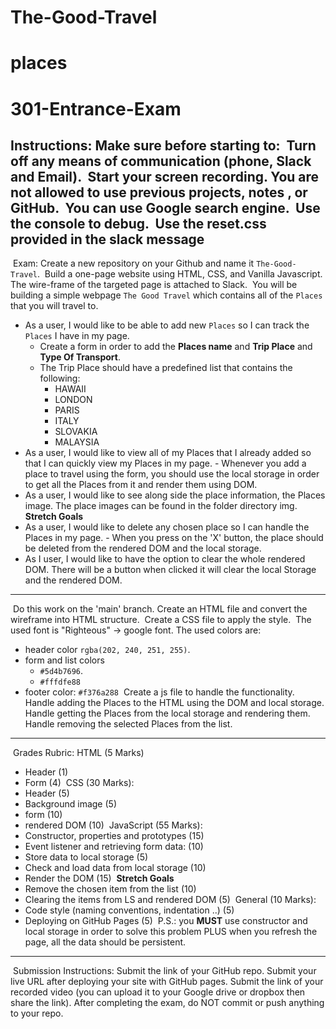 # The-Good-Travel

# places

# 301-Entrance-Exam
​
Instructions:
Make sure before starting to:
​
Turn off any means of communication (phone, Slack and Email).
​
Start your screen recording.
​
You are not allowed to use previous projects, notes , or GitHub.
​
You can use Google search engine.
​
Use the console to debug.
​
Use the reset.css provided in the slack message
​
---
​
Exam:
Create a new repository on your Github and name it `The-Good-Travel`.
​
Build a one-page website using HTML, CSS, and Vanilla Javascript. The wire-frame of the targeted page is attached to Slack.
​
You will be building a simple webpage `The Good Travel` which contains all of the `Places` that you will travel to.
​
- As a user, I would like to be able to add new `Places` so I can track the `Places` I have in my page.
​
  - Create a form in order to add the **Places name** and **Trip Place** and **Type Of Transport**.
  - The Trip Place should have a predefined list that contains the following:
    - HAWAII
    - LONDON
    - PARIS
    - ITALY
    - SLOVAKIA
    - MALAYSIA
​
- As a user, I would like to view all of my Places that I already added so that I can quickly view my Places in my page. - Whenever you add a place to travel using the form, you should use the local storage in order to get all the Places from it and render them using DOM.
​
- As a user, I would like to see along side the place information, the Places image. The place images can be found in the folder directory img.
​
**Stretch Goals**
​
- As a user, I would like to delete any chosen place so I can handle the Places in my page. - When you press on the 'X' button, the place should be deleted from the rendered DOM and the local storage.
​
- As I user, I would like to have the option to clear the whole rendered DOM. There will be a button when clicked it will clear the local Storage and the rendered DOM.
​
---
​
Do this work on the 'main' branch.
Create an HTML file and convert the wireframe into HTML structure.
​
Create a CSS file to apply the style.
​
The used font is "Righteous" -> google font.
The used colors are:
​
- header color `rgba(202, 240, 251, 255)`.
- form and list colors
  - `#5d4b7696`.
  - `#fffdfe88`
- footer color: `#f376a288`
​
Create a js file to handle the functionality.
​
Handle adding the Places to the HTML using the DOM and local storage.
Handle getting the Places from the local storage and rendering them.
Handle removing the selected Places from the list.
​
---
​
Grades Rubric:
HTML (5 Marks)
​
- Header (1)
- Form (4)
​
CSS (30 Marks):
​
- Header (5)
- Background image (5)
- form (10)
- rendered DOM (10)
​
JavaScript (55 Marks):
​
- Constructor, properties and prototypes (15)
- Event listener and retrieving form data: (10)
- Store data to local storage (5)
- Check and load data from local storage (10)
- Render the DOM (15)
​
**Stretch Goals**
​
- Remove the chosen item from the list (10)
- Clearing the items from LS and rendered DOM (5)
​
General (10 Marks):
​
- Code style (naming conventions, indentation ..) (5)
- Deploying on GitHub Pages (5)
​
P.S.: you **MUST** use constructor and local storage in order to solve this problem PLUS when you refresh the page, all the data should be persistent.
​
---
​
Submission Instructions:
Submit the link of your GitHub repo.
Submit your live URL after deploying your site with GitHub pages.
Submit the link of your recorded video (you can upload it to your Google drive or dropbox then share the link).
After completing the exam, do NOT commit or push anything to your repo.